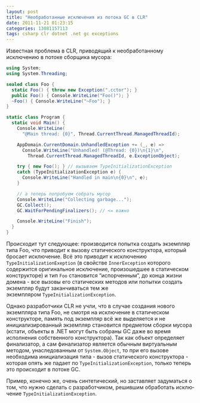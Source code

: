 ```yaml
---
layout: post
title: "Необработанные исключения из потока GC в CLR"
date: 2011-11-21 01:23:15
categories: 13081157113
tags: csharp clr dotnet .net gc exceptions
---
```

Известная проблема в CLR, приводящий к необработанному исключению в потоке сборщика мусора:

```c#
using System;
using System.Threading;

sealed class Foo {
  static Foo() { throw new Exception(".cctor"); }
  public Foo() { Console.WriteLine("Foo()"); }
  ~Foo() { Console.WriteLine("~Foo"); }
}

static class Program {
  static void Main() {
    Console.WriteLine(
      "@Main thread: {0}", Thread.CurrentThread.ManagedThreadId);

    AppDomain.CurrentDomain.UnhandledException += (_, e) =>
      Console.WriteLine("Unhandled! (@Thread: {0})\n{1}\n",
        Thread.CurrentThread.ManagedThreadId, e.ExceptionObject);

    try { new Foo(); } // вызываем TypeInitializationException
    catch (TypeInitializationException e) {
      Console.WriteLine("Handled in main\n{0}\n", e);
    }

    // а теперь попробуем собрать мусор
    Console.WriteLine("Collecting garbage...");
    GC.Collect();
    GC.WaitForPendingFinalizers(); // <= важно

    Console.WriteLine("Finish");
  }
}
```

Происходит тут следующее: производится попытка создать экземпляр типа Foo, что приводит к вызову статического конструктора, который бросает исключение. Всё это приводит к исключению `TypeInitializationExeption` (в свойстве `InnerException` которого содержится оригинальное исключение, произошедшее в статическом конструкторе) и тип `Foo` становится “испорченным”, до конца жизни домена - все вызовы его статических методов или попытки создать экземпляр будут заканчиваться тем же экземпляром `TypeInitializationException`.

Однако разработчики CLR не учли, что в случае создания нового экземпляра типа Foo, не смотря на исключение в статическом конструкторе, память под экземпляр всё же выделяется и не инициализированный экземпляр становится предметом сборки мусора (кстати, объекты в .NET могут быть собраны GC даже во время исполнения собственного конструктора). Так как объект определяет финализатор, а сам финализатор является обычным виртуальным методом, унаследованным от `System.Object`, то при его вызове необходима инициализация типа - вызов статического конструктора - которая опять же падает по `TypeInitializationException`, только теперь это происходит в потоке GC.

Пример, конечно же, очень синтетический, но заставляет задуматься о том, что нужно сделать с разработчиком, решившим обработать исклю&shy;чение `TypeInitializationException`.